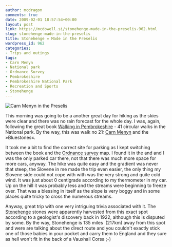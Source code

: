 ```yaml
---
author: mcdragon
comments: true
date: 2009-02-01 18:57:54+00:00
layout: post
link: https://mcdowell.si/stonehenge-made-in-the-preselis-962.html
slug: stonehenge-made-in-the-preselis
title: Stonehenge = Made in the Preselis
wordpress_id: 962
categories:
- Trips and outings
tags:
- Carn Menyn
- National park
- Ordnance Survey
- Pembrokeshire
- Pembrokeshire National Park
- Recreation and Sports
- Stonehenge
---
```


![Carn Menyn in the Preselis](https://img.mcdowell.si/2009/02/carn_menyn_in_the_preselis1-1.jpg "Carn Menyn in the Preselis")




This morning was going to be a another great day for hiking as the skies were clear and there was no rain forecast for the whole day. I was, again, following the great book [Walking in Pembrokeshire](https://www.amazon.co.uk/Walking-Pembrokeshire-Circular-National-Cicerone/dp/1852844310/ref=pd_bxgy_b_img_c) - 41 circular walks in the National park. By the way, this was walk no 21: [Carn Menyn](https://en.wikipedia.org/wiki/Carn_Menyn) and the »Bluestones«.


It took me a bit to find the correct site for parking as I kept switching between the book and the [Ordnance survey](https://en.wikipedia.org/wiki/Ordnance_Survey) map. I found it in the and and I was the only parked car there, not that there was much more space for more cars, anyway. The hike was quite easy and the gradient was never that steep, the Slovene in me made the trip even easier, the only thing my Slovene side could not cope with with was the very strong and quite cold wind. It was just about 0 centigrade according to my thermometer in my car. Up on the hill it was probably less and the streams were beginning to freeze over. That was a blessing in itself as the slope is very boggy and in some places quite tricky to cross the numerous streams.

Anyway, great trip with one very intriguing trivia associated with it. The [Stonehenge](https://en.wikipedia.org/wiki/Stonehenge) stones were apparently harvested from this exact spot according to a geologist's discovery back in 1922, although this is disputed by some. By the way, Stonehenge is 135 miles  (217km) away from this spot and were are talking about the direct route and you couldn't exactly stick one of those babies in your pocket and carry them to England and they sure as hell won't fit in the back of a Vauxhall Corsa ;-)


